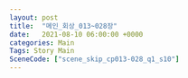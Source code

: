 ```yaml
---
layout: post
title:  "메인_회상_013~028장"
date:   2021-08-10 06:00:00 +0000
categories: Main
Tags: Story Main
SceneCode: ["scene_skip_cp013-028_q1_s10"]
---
```

